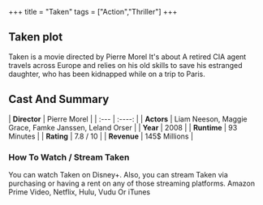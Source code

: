+++
title = "Taken"
tags = ["Action","Thriller"]
+++
## Taken plot
Taken is a movie directed by Pierre Morel It's about A retired CIA agent travels across Europe and relies on his old skills to save his estranged daughter, who has been kidnapped while on a trip to Paris.
## Cast And Summary
| **Director**      | Pierre Morel |
    | :---        |    :----:   |
    |  **Actors** | Liam Neeson, Maggie Grace, Famke Janssen, Leland Orser |
    | **Year**   | 2008    |
    |  **Runtime** | 93 Minutes |
    |  **Rating** | 7.8 / 10 | 
    |  **Revenue** | 145$ Millions |
### How To Watch / Stream Taken
You can watch Taken on Disney+.
Also, you can stream Taken via purchasing or having a rent on any of those streaming platforms.
Amazon Prime Video, Netflix, Hulu, Vudu Or iTunes